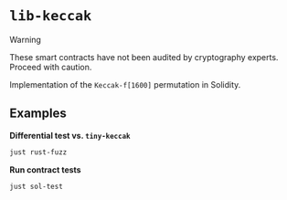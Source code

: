 # `lib-keccak`

> [!WARNING]
> These smart contracts have not been audited by cryptography experts. Proceed with caution.

Implementation of the `Keccak-f[1600]` permutation in Solidity.

## Examples

**Differential test vs. `tiny-keccak`**

```sh
just rust-fuzz
```

**Run contract tests**
```sh
just sol-test
```
